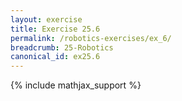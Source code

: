```yaml
---
layout: exercise
title: Exercise 25.6
permalink: /robotics-exercises/ex_6/
breadcrumb: 25-Robotics
canonical_id: ex25.6
---
```


{% include mathjax_support %}
